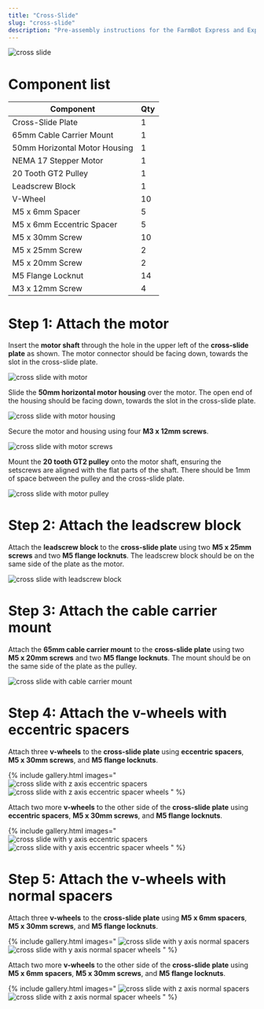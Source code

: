 ```yaml
---
title: "Cross-Slide"
slug: "cross-slide"
description: "Pre-assembly instructions for the FarmBot Express and Express XL cross-slide"
---
```



![cross slide](_images/cross_slide.png)

# Component list

|Component                     |Qty                           |
|------------------------------|------------------------------|
|Cross-Slide Plate             |1
|65mm Cable Carrier Mount      |1
|50mm Horizontal Motor Housing |1
|NEMA 17 Stepper Motor         |1
|20 Tooth GT2 Pulley           |1
|Leadscrew Block               |1
|V-Wheel                       |10
|M5 x 6mm Spacer               |5
|M5 x 6mm Eccentric Spacer     |5
|M5 x 30mm Screw               |10
|M5 x 25mm Screw               |2
|M5 x 20mm Screw               |2
|M5 Flange Locknut             |14
|M3 x 12mm Screw               |4

# Step 1: Attach the motor
Insert the **motor shaft** through the hole in the upper left of the **cross-slide plate** as shown. The motor connector should be facing down, towards the slot in the cross-slide plate.

![cross slide with motor](_images/cross_slide_with_motor.png)

Slide the **50mm horizontal motor housing** over the motor. The open end of the housing should be facing down, towards the slot in the cross-slide plate.

![cross slide with motor housing](_images/cross_slide_with_motor_housing.png)

Secure the motor and housing using four **M3 x 12mm screws**.

![cross slide with motor screws](_images/cross_slide_with_motor_screws.png)

Mount the **20 tooth GT2 pulley** onto the motor shaft, ensuring the setscrews are aligned with the flat parts of the shaft. There should be 1mm of space between the pulley and the cross-slide plate.

![cross slide with motor pulley](_images/cross_slide_with_motor_pulley.png)

# Step 2: Attach the leadscrew block
Attach the **leadscrew block** to the **cross-slide plate** using two **M5 x 25mm screws** and two **M5 flange locknuts**. The leadscrew block should be on the same side of the plate as the motor.

![cross slide with leadscrew block](_images/cross_slide_with_leadscrew_block.png)

# Step 3: Attach the cable carrier mount
Attach the **65mm cable carrier mount** to the **cross-slide plate** using two **M5 x 20mm screws** and two **M5 flange locknuts**. The mount should be on the same side of the plate as the pulley.

![cross slide with cable carrier mount](_images/cross_slide_with_cable_carrier_mount.png)

# Step 4: Attach the v-wheels with eccentric spacers
Attach three **v-wheels** to the **cross-slide plate** using **eccentric spacers**, **M5 x 30mm screws**, and **M5 flange locknuts**.

{% include gallery.html images="
![cross slide with z axis eccentric spacers](_images/cross_slide_with_z_axis_eccentric_spacers.png)
![cross slide with z axis eccentric spacer wheels](_images/cross_slide_with_z_axis_eccentric_spacer_wheels.png)
" %}

Attach two more **v-wheels** to the other side of the **cross-slide plate** using **eccentric spacers**, **M5 x 30mm screws**, and **M5 flange locknuts**.

{% include gallery.html images="
![cross slide with y axis eccentric spacers](_images/cross_slide_with_y_axis_eccentric_spacers.png)
![cross slide with y axis eccentric spacer wheels](_images/cross_slide_with_y_axis_eccentric_spacer_wheels.png)
" %}

# Step 5: Attach the v-wheels with normal spacers
Attach three **v-wheels** to the **cross-slide plate** using **M5 x 6mm spacers**, **M5 x 30mm screws**, and **M5 flange locknuts**.

{% include gallery.html images="
![cross slide with y axis normal spacers](_images/cross_slide_with_y_axis_normal_spacers.png)
![cross slide with y axis normal spacer wheels](_images/cross_slide_with_y_axis_normal_spacer_wheels.png)
" %}

Attach two more **v-wheels** to the other side of the **cross-slide plate** using **M5 x 6mm spacers**, **M5 x 30mm screws**, and **M5 flange locknuts**.

{% include gallery.html images="
![cross slide with z axis normal spacers](_images/cross_slide_with_z_axis_normal_spacers.png)
![cross slide with z axis normal spacer wheels](_images/cross_slide_with_z_axis_normal_spacer_wheels.png)
" %}

